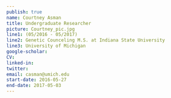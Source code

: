 ```yaml
---
publish: true
name: Courtney Asman
title: Undergraduate Researcher
picture: Courtney_pic.jpg
line1: (05/2016 - 05/2017)
line2: Genetic Counceling M.S. at Indiana State University
line3: University of Michigan
google-scholar: 
CV:
linked-in: 
twitter:
email: casman@umich.edu
start-date: 2016-05-27
end-date: 2017-05-03
---
```

